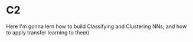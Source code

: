 # C2

Here I'm gonna lern how to build Classifying and Clustering NNs, and how to apply transfer learning to them)
